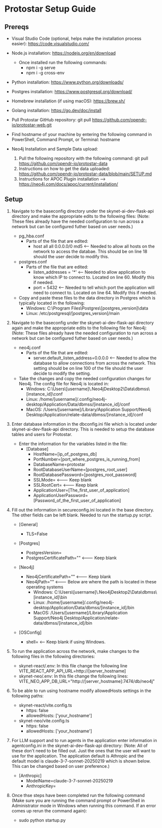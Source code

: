 # Protostar Setup Guide
## Prereqs
- Visual Studio Code (optional, helps make the installation process easier): https://code.visualstudio.com/
- Node.js installation: https://nodejs.org/en/download
	- Once installed run the following commands:
		- npm i -g serve
		- npm i -g cross-env
- Python installation: https://www.python.org/downloads/
- Postgres installation: https://www.postgresql.org/download/
- Homebrew installation (if using macOS): https://brew.sh/
- Golang installation: https://go.dev/doc/install
- Pull Protostar GitHub repository: git pull https://github.com/opendr-io/protostar-web.git
- Find hostname of your machine by entering the following command in PowerShell, Command Prompt, or Terminal: hostname

- Neo4j Installation and Sample Data upload:
	1. Pull the following repository with the following command: git pull https://github.com/opendr-io/protostar-data
	2. Instructions on how to get the data uploaded: https://github.com/opendr-io/protostar-data/blob/main/SETUP.md
	3. Instructions for APOC Plugin installation --> https://neo4j.com/docs/apoc/current/installation/

## Setup
1. Navigate to the baseconfig directory under the skynet-ai-dev-flask-api directory and make the appropriate edits to the following files: (Note: These files already have the needed configuration to run across a network but can be configured futher based on user needs.)
	 - pg_hba.conf
	 	-	Parts of the file that are edited:
	 		-	host all all 0.0.0.0/0 md5 <-- Needed to allow all hosts on the network to access the databae. This should be on line 18 should the user decide to modify this.
	 - postgres.conf
	 	- Parts of the file that are edited:
			- listen_addresses = '*' <-- Needed to allow application to know which IP to connect to. Located on line 60. Modify this if needed.
			- port = 5432 <-- Needed to tell which port the application will need to connect to. Located on line 64. Modify this if needed.
	 - Copy and paste these files to the data directory in Postgres which is typically located in the following:
	 	- Windows: C:\Program Files\Postgres\\[postgres_version]\data
		- Linux: /etc/postgresql/[postgres_version]/main

2. Navigate to the baseconfig under the skynet-ai-dev-flask-api directory again and make the appropriate edits to the following file for Neo4j: (Note: These files already have the needed configuration to run across a network but can be configured futher based on user needs.)
   - neo4j.conf
	 	- Parts of the file that are edited:
			- server.default_listen_address=0.0.0.0 <-- Needed to allow the database to allow connections from across the network. This setting should be on line 100 of the file should the user decide to modify the setting.
   - Take the changes and copy the needed configuration changes for Neo4j. The config file for Neo4j is located in:
	 	- Windows: C:\Users\\[username]\\.Neo4jDesktop2\Data\dbmss\\[instance_id]\conf
		- Linux: /home/[username]/.config/neo4j-desktop/Application/Data/dbmss/[instance_id]/conf
		- MacOS: /Users/[username]/Library/Application Support/Neo4j Desktop/Application/relate-data/dbmss/[instance_id]/conf

3. Enter database information in the dbconfig.ini file which is located under skynet-ai-dev-flask-api directory. This is needed to setup the database tables and users for Protostar.
	- Enter the information for the variables listed in the file:
 		- [Database]
			- HostName=[ip_of_postgres_db]
			- PortNumber=[port_where_postgres_is_running_from]
			- DatabaseName=protostar
			- RootDatabaseUserName=[postgres_root_user]
			- RootDatabasePassword=[postgres_root_password]
			- SSLMode= <--- Keep blank
			- SSLRootCert= <--- Keep blank
			- ApplicationUser=[The_first_user_of_application]
			- ApplicationUserPassword=[Password_of_the_first_user_of_application]

4. Fill out the information in secureconfig.ini located in the base directory. The other fields can be left blank. Needed to run the startup.py script.
	- [General]
		- TLS=False

	- [Postgres]
		- PostgresVersion=
		- PostgresCertificatePath="" <--- Keep blank

	- [Neo4j]
		- Neo4jCertificatePath="" <--- Keep blank
		- Neo4jPath="" <--- Below are where the path is located in these operating systems
			- Windows: C:\Users\\[username]\\.Neo4jDesktop2\Data\dbmss\\[instance_id]\bin
			- Linux: /home/[username]/.config/neo4j-desktop/Application/Data/dbmss/[instance_id]/bin
			- MacOS: /Users/[username]/Library/Application Support/Neo4j Desktop/Application/relate-data/dbmss/[instance_id]/bin
	
	- [OSConfig]
		-	shell= <-- Keep blank if using Windows.

5. To run the application across the network, make changes to the following files in the following directories:
   - skynet-react/.env: In this file change the following line VITE_REACT_APP_API_URL=http://[server_hostname]
   - skynet-neo/.env: In this file change the following lines: VITE_NEO_APP_DB_URL="http://[server_hostname]:7474/db/neo4j"

6. To be able to run using hostname modify allowedHosts settings in the following paths:
	- skynet-react/vite.config.ts
		- https: false
		- allowedHosts: ['your_hostname'] 
	- skynet-neo/vite.config.ts
		- https: false
		- allowedHosts: ['your_hostname']

7. For LLM support and to run agents in the application enter information in agentconfig.ini in the skynet-ai-dev-flask-api directory: (Note: All of these don't need to be filled out. Just the ones that the user will want to use for the application. The application default is Athropic and the default model is claude-3-7-sonnet-20250219 which is shown below. This can be changed based on user preference.)
	- [Anthropic]
		- ModelName=claude-3-7-sonnet-20250219
		- AnthropicKey=

8. Once thse steps have been completed run the following command (Make sure you are running the command prompt or PowerShell in Administrator mode in Windows when running this command. If an error comes up rerun the command again):
	- sudo python startup.py
